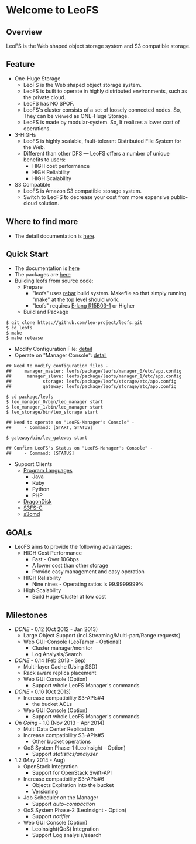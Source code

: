 Welcome to LeoFS
=================

Overview
--------

LeoFS is the Web shaped object storage system and S3 compatible storage.

Feature
--------

* One-Huge Storage
    * LeoFS is the Web shaped object storage system.
    * LeoFS is built to operate in highly distributed environments, such as the private cloud.
    * LeoFS has NO SPOF.
    * LeoFS's cluster consists of a set of loosely connected nodes. So, They can be viewed as ONE-Huge Storage.
    * LeoFS is made by modular-system. So, It realizes a lower cost of operations.
* 3-HIGHs
    * LeoFS is highly scalable, fault-tolerant Distributed File System for the Web.
    * Different than other DFS — LeoFS offers a number of unique benefits to users:
       * HIGH cost performance
       * HIGH Reliability
       * HIGH Scalability
* S3 Compatible
    * LeoFS is Amazon S3 compatible storage system.
    * Switch to LeoFS to decrease your cost from more expensive public-cloud solution.


Where to find more
-------------------

* The detail documentation is [here](http://www.leofs.org/docs/).

Quick Start
-------------

* The documentation is [here](http://www.leofs.org/docs/getting_started.html#quick-start)
* The packages are [here](http://www.leofs.org/#download_package)
* Building leofs from source code:
  * Prepare
    * "leofs" uses [rebar](https://github.com/rebar/rebar) build system. Makefile so that simply running "make" at the top level should work.
    * "leofs" requires [Erlang R15B03-1](http://www.erlang.org/download_release/16) or Higher
  * Build and Package

```text
$ git clone https://github.com/leo-project/leofs.git
$ cd leofs
$ make
$ make release
````

* Modify Configuration File: [detail](http://www.leofs.org/docs/install.html#set-up-leofs-s-system-configuration-only-leofs-manager)
* Operate on "Manager Console": [detail](http://www.leofs.org/docs/admin_guide.html#system-operation)

```text
## Need to modify configuration files -
##     manager_master: leofs/package/leofs/manager_0/etc/app.config
##      manager_slave: leofs/package/leofs/manager_1/etc/app.config
##            storage: leofs/package/leofs/storage/etc/app.config
##            gateway: leofs/package/leofs/storage/etc/app.config

$ cd package/leofs
$ leo_manager_0/bin/leo_manager start
$ leo_manager_1/bin/leo_manager start
$ leo_storage/bin/leo_storage start

## Need to operate on "LeoFS-Manager's Console" -
##     - Command: [START, STATUS]

$ gateway/bin/leo_gateway start

## Confirm LeoFS's Status on "LeoFS-Manager's Console" -
##     - Command: [STATUS]
````

* Support Clients
    * [Program Languages](http://www.leofs.org/docs/s3_client.html)
        * Java
        * Ruby
        * Python
        * PHP
    * [DragonDisk](http://www.dragondisk.com/)
    * [S3FS-C](http://www.leofs.org/docs/s3_client.html#getting-started-with-s3fs-c-ubuntu-12-04-lts)
    * [s3cmd](http://www.leofs.org/docs/s3_client.html#connecting-to-leofs-using-s3cmd)

GOALs
-------
* LeoFS aims to provide the following advantages:
  * HIGH Cost Performance
     * Fast - Over 10Gbps
     * A lower cost than other storage
     * Provide easy management and easy operation
  * HIGH Reliability
     * Nine nines - Operating ratios is 99.9999999%
  * High Scalability
     * Build Huge-Cluster at low cost

Milestones
-----------

* *DONE* - 0.12 (Oct 2012 - Jan 2013)
    * Large Object Support (incl.Streaming/Multi-part/Range requests)
    * Web GUI-Console (LeoTamer - Optional)
        * Cluster manager/monitor
        * Log Analysis/Search
* *DONE* - 0.14 (Feb 2013 - Sep)
    * Multi-layer Cache (Using SSD)
    * Rack aware replica placement
    * Web GUI Console (Option)
       * Support whole LeoFS Manager's commands
* *DONE* - 0.16 (Oct 2013)
    * Increase compatibility S3-APIs#4
        * the bucket ACLs
    * Web GUI Console (Option)
       * Support whole LeoFS Manager's commands
* *On Going* - 1.0 (Nov 2013 - Apr 2014)
    * Multi Data Center Replication
    * Increase compatibility S3-APIs#5
        * Other bucket operations
    * QoS System Phase-1 (LeoInsight - Option)
       * Support *statistics/analyzer*
* 1.2 (May 2014 - Aug)
    * OpenStack Integration
        * Support for OpenStack Swift-API
    * Increase compatibility S3-APIs#6
        * Objects Expiration into the bucket
        * Versioning
    * Job Scheduler on the Manager
        * Support *auto-compaction*
    * QoS System Phase-2 (LeoInsight - Option)
       * Support *notifier*
    * Web GUI Console (Option)
        * LeoInsight(QoS) Integration
        * Support Log analysis/search
